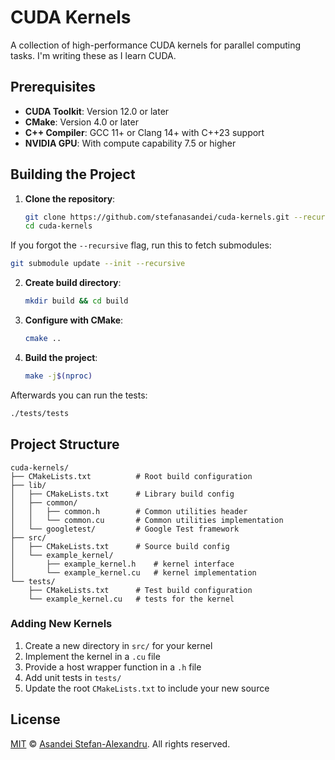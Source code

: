 # CUDA Kernels

A collection of high-performance CUDA kernels for parallel computing tasks. I'm writing these as I learn CUDA.

## Prerequisites

- **CUDA Toolkit**: Version 12.0 or later 
- **CMake**: Version 4.0 or later
- **C++ Compiler**: GCC 11+ or Clang 14+ with C++23 support
- **NVIDIA GPU**: With compute capability 7.5 or higher

## Building the Project

1. **Clone the repository**:
   ```bash
   git clone https://github.com/stefanasandei/cuda-kernels.git --recursive
   cd cuda-kernels
   ```

If you forgot the `--recursive` flag, run this to fetch submodules:
   ```bash
   git submodule update --init --recursive
   ```

2. **Create build directory**:
   ```bash
   mkdir build && cd build
   ```

3. **Configure with CMake**:
   ```bash
   cmake ..
   ```

4. **Build the project**:
   ```bash
   make -j$(nproc)
   ```

Afterwards you can run the tests:
```bash
./tests/tests
```

## Project Structure

```
cuda-kernels/
├── CMakeLists.txt          # Root build configuration
├── lib/
│   ├── CMakeLists.txt      # Library build config
│   ├── common/
│   │   ├── common.h        # Common utilities header
│   │   └── common.cu       # Common utilities implementation
│   └── googletest/         # Google Test framework
├── src/
│   ├── CMakeLists.txt      # Source build config
│   └── example_kernel/
│       ├── example_kernel.h    # kernel interface
│       └── example_kernel.cu   # kernel implementation
└── tests/
    ├── CMakeLists.txt      # Test build configuration
    └── example_kernel.cu   # tests for the kernel
```

### Adding New Kernels

1. Create a new directory in `src/` for your kernel
2. Implement the kernel in a `.cu` file
3. Provide a host wrapper function in a `.h` file
4. Add unit tests in `tests/`
5. Update the root `CMakeLists.txt` to include your new source

## License

[MIT](LICENSE) © [Asandei Stefan-Alexandru](https://asandei.com). All rights reserved.
